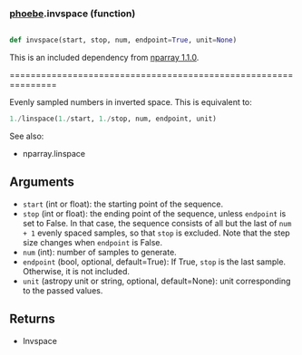 ### [phoebe](phoebe.md).invspace (function)


```py

def invspace(start, stop, num, endpoint=True, unit=None)

```



This is an included dependency from [nparray 1.1.0](https://nparray.readthedocs.io/en/1.1.0/).

===============================================================


Evenly sampled numbers in inverted space.  This is equivalent to:

```py
1./linspace(1./start, 1./stop, num, endpoint, unit)
```

See also:

* nparray.linspace

Arguments
------------
* `start` (int or float): the starting point of the sequence.
* `stop` (int or float): the ending point of the sequence, unless `endpoint`
is set to False.  In that case, the sequence consists of all but the
last of ``num + 1`` evenly spaced samples, so that `stop` is excluded.
Note that the step size changes when `endpoint` is False.
* `num` (int): number of samples to generate.
* `endpoint` (bool, optional, default=True): If True, `stop` is the last
sample. Otherwise, it is not included.
* `unit` (astropy unit or string, optional, default=None): unit
corresponding to the passed values.

Returns
-----------
* Invspace

